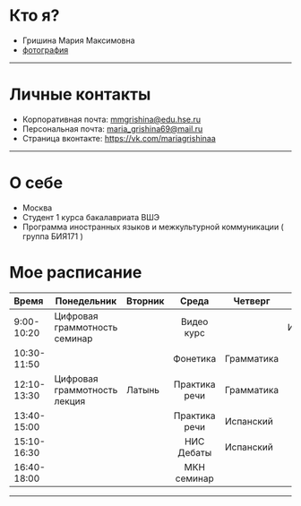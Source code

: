 # Кто я?
- Гришина Мария Максимовна
- [фотография](https://pp.userapi.com/c841238/v841238571/3f922/y-pkoaFyM3U.jpg)
***********
# Личные контакты
- Корпоративная почта: mmgrishina@edu.hse.ru
- Персональная почта: maria_grishina69@mail.ru
- Страница вконтакте: https://vk.com/mariagrishinaa
**********
# О себе
- Москва
- Студент 1 курса бакалавриата ВШЭ
- Программа иностранных языков и межкультурной коммуникации ( группа БИЯ171 )
 # Мое расписание
| Время | Понедельник | Вторник | Среда | Четверг | Пятница
| :---|---|---|:---:|---|---:| 
| 9:00-10:20| Цифровая граммотность семинар | | Видео курс| | Испанский |
|10:30-11:50| | | Фонетика | Грамматика | |
| 12:10-13:30| Цифровая граммотность лекция | Латынь | Практика речи | Грамматика | ВКБ семинар |
| 13:40-15:00| | | Практика речи | Испанский | | 
| 15:10-16:30| | | НИС Дебаты | Испанский | МКН лекция |
| 16:40-18:00| | | МКН семинар | | ВКБ лекция |
*********
